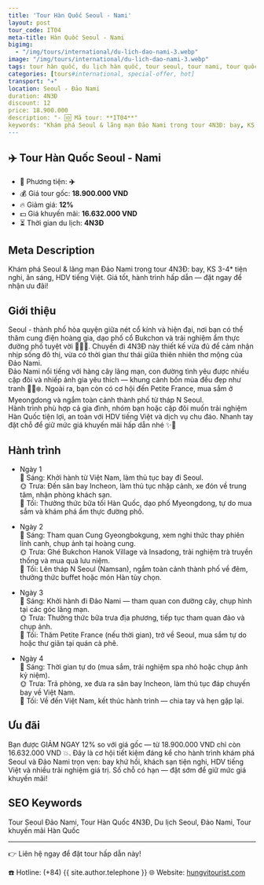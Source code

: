 ```yaml
---
title: 'Tour Hàn Quốc Seoul - Nami'
layout: post
tour_code: IT04
meta-title: Hàn Quốc Seoul - Nami
bigimg:
  - "/img/tours/international/du-lich-dao-nami-3.webp"
image: "/img/tours/international/du-lich-dao-nami-3.webp"
tags: tour hàn quốc, du lịch hàn quốc, tour seoul, tour nami, tour quốc tế
categories: [tours#international, special-offer, hot]
transport: "✈️"
location: Seoul - Đảo Nami
duration: 4N3Đ
discount: 12
price: 18.900.000
description: "- 🆔 Mã tour: **IT04**"
keywords: "Khám phá Seoul & lãng mạn Đảo Nami trong tour 4N3Đ: bay, KS 3-4* tiện nghi, ăn sáng, HDV tiếng Việt. Giá tốt, hành trình hấp dẫn — đặt ngay để nhận ưu đãi!"
---
```


## ✈️ Tour Hàn Quốc Seoul - Nami

- 🚗 Phương tiện: **✈️**
- 💰 Giá tour gốc: **18.900.000 VND**
- 🔥 Giảm giá: **12%**
- 💵 Giá khuyến mãi: **16.632.000 VND**
- ⏳ Thời gian du lịch: **4N3Đ**

## Meta Description
Khám phá Seoul & lãng mạn Đảo Nami trong tour 4N3Đ: bay, KS 3-4* tiện nghi, ăn sáng, HDV tiếng Việt. Giá tốt, hành trình hấp dẫn — đặt ngay để nhận ưu đãi!

## Giới thiệu
Seoul - thành phố hòa quyện giữa nét cổ kính và hiện đại, nơi bạn có thể thăm cung điện hoàng gia, dạo phố cổ Bukchon và trải nghiệm ẩm thực đường phố tuyệt vời 🍜🇰🇷. Chuyến đi 4N3Đ này thiết kế vừa đủ để cảm nhận nhịp sống đô thị, vừa có thời gian thư thái giữa thiên nhiên thơ mộng của Đảo Nami.  
Đảo Nami nổi tiếng với hàng cây lãng mạn, con đường tình yêu được nhiều cặp đôi và nhiếp ảnh gia yêu thích — khung cảnh bốn mùa đều đẹp như tranh 📸🍂❄️. Ngoài ra, bạn còn có cơ hội đến Petite France, mua sắm ở Myeongdong và ngắm toàn cảnh thành phố từ tháp N Seoul.  
Hành trình phù hợp cả gia đình, nhóm bạn hoặc cặp đôi muốn trải nghiệm Hàn Quốc tiện lợi, an toàn với HDV tiếng Việt và dịch vụ chu đáo. Nhanh tay đặt chỗ để giữ mức giá khuyến mãi hấp dẫn nhé ✨🛫

## Hành trình
- Ngày 1  
  🌅 Sáng: Khởi hành từ Việt Nam, làm thủ tục bay đi Seoul.  
  🌞 Trưa: Đến sân bay Incheon, làm thủ tục nhập cảnh, xe đón về trung tâm, nhận phòng khách sạn.  
  🌙 Tối: Thưởng thức bữa tối Hàn Quốc, dạo phố Myeongdong, tự do mua sắm và khám phá ẩm thực đường phố.

- Ngày 2  
  🌅 Sáng: Tham quan Cung Gyeongbokgung, xem nghi thức thay phiên lính canh, chụp ảnh tại hoàng cung.  
  🌞 Trưa: Ghé Bukchon Hanok Village và Insadong, trải nghiệm trà truyền thống và mua quà lưu niệm.  
  🌙 Tối: Lên tháp N Seoul (Namsan), ngắm toàn cảnh thành phố về đêm, thưởng thức buffet hoặc món Hàn tùy chọn.

- Ngày 3  
  🌅 Sáng: Khởi hành đi Đảo Nami — tham quan con đường cây, chụp hình tại các góc lãng mạn.  
  🌞 Trưa: Thưởng thức bữa trưa địa phương, tiếp tục tham quan đảo và chụp ảnh.  
  🌙 Tối: Thăm Petite France (nếu thời gian), trở về Seoul, mua sắm tự do hoặc thư giãn tại quán cà phê.

- Ngày 4  
  🌅 Sáng: Thời gian tự do (mua sắm, trải nghiệm spa nhỏ hoặc chụp ảnh kỷ niệm).  
  🌞 Trưa: Trả phòng, xe đưa ra sân bay Incheon, làm thủ tục đáp chuyến bay về Việt Nam.  
  🌙 Tối: Về đến Việt Nam, kết thúc hành trình — chia tay và hẹn gặp lại.

## Ưu đãi
Bạn được GIẢM NGAY 12% so với giá gốc — từ 18.900.000 VND chỉ còn 16.632.000 VND 💥. Đây là cơ hội tiết kiệm đáng kể cho hành trình khám phá Seoul và Đảo Nami trọn vẹn: bay khứ hồi, khách sạn tiện nghi, HDV tiếng Việt và nhiều trải nghiệm giá trị. Số chỗ có hạn — đặt sớm để giữ mức giá khuyến mãi!

## SEO Keywords
Tour Seoul Đảo Nami, Tour Hàn Quốc 4N3Đ, Du lịch Seoul, Đảo Nami, Tour khuyến mãi Hàn Quốc

---

👉 Liên hệ ngay để đặt tour hấp dẫn này!

☎️ Hotline: (+84) {{ site.author.telephone }}
🌐 Website: [hungvitourist.com](https://hungvitourist.com)

